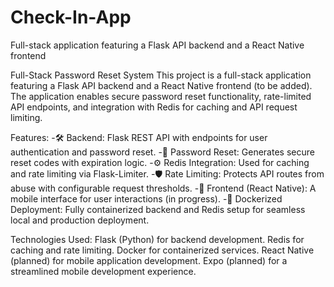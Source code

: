 # Check-In-App

Full-stack application featuring a Flask API backend and a React Native frontend

Full-Stack Password Reset System
This project is a full-stack application featuring a Flask API backend and a React Native frontend (to be added). The application enables secure password reset functionality, rate-limited API endpoints, and integration with Redis for caching and API request limiting.

Features:
-🛠️ Backend: Flask REST API with endpoints for user authentication and password reset.
-📩 Password Reset: Generates secure reset codes with expiration logic.
-⚙️ Redis Integration: Used for caching and rate limiting via Flask-Limiter.
-🛡️ Rate Limiting: Protects API routes from abuse with configurable request thresholds.
-📱 Frontend (React Native): A mobile interface for user interactions (in progress).
-🐳 Dockerized Deployment: Fully containerized backend and Redis setup for seamless local and production deployment.

Technologies Used:
Flask (Python) for backend development.
Redis for caching and rate limiting.
Docker for containerized services.
React Native (planned) for mobile application development.
Expo (planned) for a streamlined mobile development experience.
